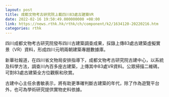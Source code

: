 ```yaml
---
layout: post
title: 成都文物考古研究院上載四川83處古建築VR
date: 2022-02-16 19:50:49.000000000 +08:00
link: https://news.rthk.hk/rthk/ch/component/k2/1634120-20220216.htm
categories: rthk
---
```


四川成都文物考古研究院發布四川古建築調查成果，採錄上傳83處古建築虛擬實景（VR）資料，形成四川元明兩朝建築專題數據庫。

新華社報道，在四川省文物局安排指導下，成都文物考古研究院古建中心，以系統及科學方法，調查川內百多座古建築，上傳其中83處VR資料。公眾掃描二維碼，可對83處古建築全方位觀察和欣賞。

古建中心主任余書敏表示，將有助更準確判斷古建築的年代，除了作為遊覽平台外，也可為學術研究提供實物史料依據。
